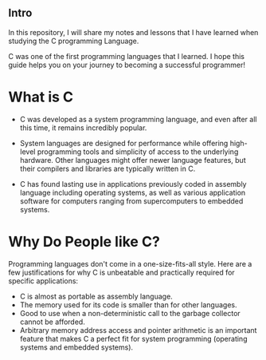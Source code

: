 ## Intro
In this repository, I will share my notes and lessons that I have learned when studying the C programming Language.

C was one of the first programming languages that I learned. I hope this guide helps you on your journey to becoming a successful programmer!

# What is C 
- C was developed as a system programming language, and even after all this time, it remains incredibly popular.

- System languages are designed for performance while offering high-level programming tools and simplicity of access to the underlying hardware. Other languages might offer newer language features, but their compilers and libraries are typically written in C.

- C has found lasting use in applications previously coded in assembly language including operating systems, as well as various application software for computers ranging from supercomputers to embedded systems.

# Why Do People like C?
Programming languages don't come in a one-size-fits-all style. Here are a few justifications for why C is unbeatable and practically required for specific applications:
- C is almost as portable as assembly language.
- The memory used for its code is smaller than for other languages.
- Good to use when a non-deterministic call to the garbage collector cannot be afforded.
- Arbitrary memory address access and pointer arithmetic is an important feature that makes C a perfect fit for system programming (operating systems and embedded systems).
